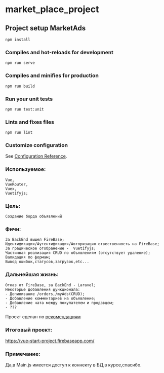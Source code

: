 # market_place_project

## Project setup MarketAds
```
npm install
```

### Compiles and hot-reloads for development
```
npm run serve
```

### Compiles and minifies for production
```
npm run build
```

### Run your unit tests
```
npm run test:unit
```

### Lints and fixes files
```
npm run lint
```

### Customize configuration
See [Configuration Reference](https://cli.vuejs.org/config/).

### Используемое: 

```
Vue,
VueRouter,
Vuex,
Vuetifyjs;
```
### Цель: 
```
Создание борда объявлений
```

### Фичи: 
```
За BackEnd вышел FireBase;
Идентификация/Аутентификация/Авторизация отвественность на FireBase;
За графическое отображение -  Vuetifyjs;
Частичная реализация CRUD по объявлениям (отсутствует удаление);
Валидация по формам;
Вывод ошибок,статусов,загрузок,etc...
```
### Дальнейшая жизнь: 
```
Отказ от FireBase, за BackEnd - Laravel;
Некоторые добавления функционала: 
- Допиливание /orders,/myAds(CRUD);
- Добавление комментариев на объявление;
- Добавление чата между покупателем и продавцом;
- ???
```
Проект сделан по [рекомендациям](https://vuejs.org/v2/style-guide/index.html)
### Итоговый проект: 
https://vue-start-project.firebaseapp.com/

### Примечание:

Да,в Main.js имеется доступ к коннекту в БД,в курсе,спасибо.
